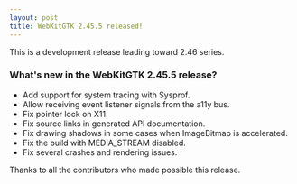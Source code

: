 ```yaml
---
layout: post
title: WebKitGTK 2.45.5 released!
---
```


This is a development release leading toward 2.46 series.

### What's new in the WebKitGTK 2.45.5 release?

 - Add support for system tracing with Sysprof.
 - Allow receiving event listener signals from the a11y bus.
 - Fix pointer lock on X11.
 - Fix source links in generated API documentation.
 - Fix drawing shadows in some cases when ImageBitmap is accelerated.
 - Fix the build with MEDIA_STREAM disabled.
 - Fix several crashes and rendering issues.

Thanks to all the contributors who made possible this release.